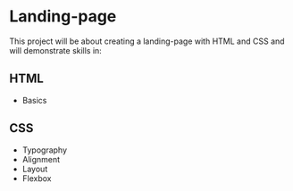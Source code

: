 # Landing-page

This project will be about creating a landing-page with HTML and CSS and will demonstrate skills in:


## HTML 
- Basics

## CSS
- Typography
- Alignment
- Layout
- Flexbox